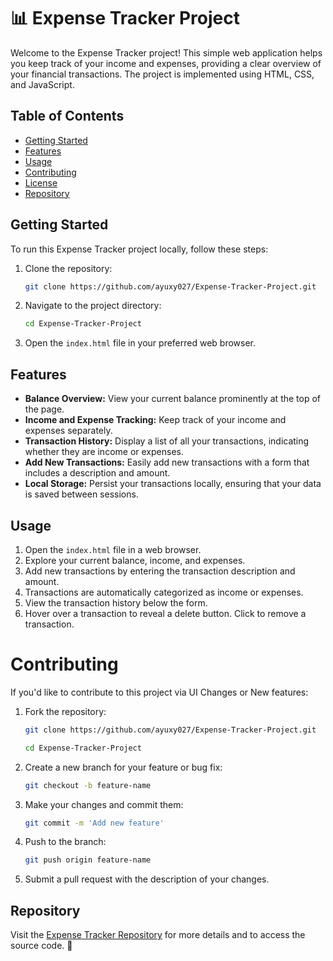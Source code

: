 
# 📊 Expense Tracker Project

Welcome to the Expense Tracker project! This simple web application helps you keep track of your income and expenses, providing a clear overview of your financial transactions. The project is implemented using HTML, CSS, and JavaScript.

## Table of Contents
- [Getting Started](#getting-started)
- [Features](#features)
- [Usage](#usage)
- [Contributing](#contributing)
- [License](#license)
- [Repository](#repository)

## Getting Started

To run this Expense Tracker project locally, follow these steps:

1. Clone the repository:
   ```bash
   git clone https://github.com/ayuxy027/Expense-Tracker-Project.git
   ```

2. Navigate to the project directory:
   ```bash
   cd Expense-Tracker-Project
   ```

3. Open the `index.html` file in your preferred web browser.

## Features

- **Balance Overview:** View your current balance prominently at the top of the page.
- **Income and Expense Tracking:** Keep track of your income and expenses separately.
- **Transaction History:** Display a list of all your transactions, indicating whether they are income or expenses.
- **Add New Transactions:** Easily add new transactions with a form that includes a description and amount.
- **Local Storage:** Persist your transactions locally, ensuring that your data is saved between sessions.

## Usage

1. Open the `index.html` file in a web browser.
2. Explore your current balance, income, and expenses.
3. Add new transactions by entering the transaction description and amount.
4. Transactions are automatically categorized as income or expenses.
5. View the transaction history below the form.
6. Hover over a transaction to reveal a delete button. Click to remove a transaction.

# Contributing

If you'd like to contribute to this project via UI Changes or New features:

1. Fork the repository:
   ```bash
   git clone https://github.com/ayuxy027/Expense-Tracker-Project.git
   
   cd Expense-Tracker-Project
2. Create a new branch for your feature or bug fix:
   ```bash
   git checkout -b feature-name
3. Make your changes and commit them:
   ```bash
   git commit -m 'Add new feature'
4. Push to the branch:
   ```bash
   git push origin feature-name
5. Submit a pull request with the description of your changes.      


## Repository

Visit the [Expense Tracker Repository](https://github.com/ayuxy027/Expense-Tracker-Project.git) for more details and to access the source code. 🚀




